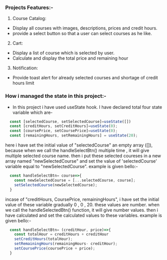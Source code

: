 ### Projects Features:-
1. Course Catalog:
  + Display all courses with images, descriptions, prices and credit hours.
  + provide a select button so that a user can select courses as he like.
2. Cart:
  + Display a list of course which is selected by user.
  + Calculate and display the total price and remaining hour
3. Notification:
  + Provide toast alert for already selected courses and shortage of credit hours limit

### How i managed the state in this project:-
  - In this project i have used useState hook. I have declared total four state variable which are-
  ``` js
    const [selectedCourse, setSelectedCourse]=useState([])
    const [creditHours, setCreditHours]=useState(0);
    const [coursePrice, setCoursePrice]=useState(0);
    const [remainingHours, setRemainingHours] = useState(20);
  ```
  here i have set the initial value of "selectedCourse" an empty array ([]), because when we call the handleSelectBtn() multiple time , it will give multiple selected course name.
  then i put these selected coureses in a new array named "newSelectedCourse" and set the value of 'selectedCourse' variable equal to "newSelectedCourse".
  example is given bello:-
  ``` js
    const handleSelectBtn= course=>{
      const newSelectedCourse = [...selectedCourse, course];
      setSelectedCourse(newSelectedCourse);
    }
  ```
  incase of "creditHours, CoursePrice, remainingHours", i have set the initial value of these variable gradually 0 , 0 , 20. these values are number.
  when we call the handleSelectedBtn() function, it will give number values. then i have calculated and set the calculated values to these variables.
  example is given bello:-
  ``` js
    const handleSelectBtn= (creditHour, price)=>{
      const totalHour = creditHours + creditHour
      setCreditHours(totalHour);
      setRemainingHours(remainingHours- creditHour);
      setCoursePrice(coursePrice + price);
    }
  ```